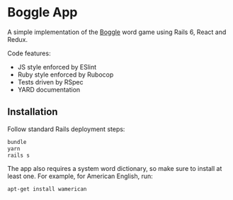 # Boggle App

A simple implementation of the [Boggle](https://en.wikipedia.org/wiki/Boggle) word game using Rails 6, React and Redux.

Code features:

- JS style enforced by ESlint
- Ruby style enforced by Rubocop
- Tests driven by RSpec
- YARD documentation

## Installation

Follow standard Rails deployment steps:

```sh
bundle
yarn
rails s
```

The app also requires a system word dictionary, so make sure to install at least one. For example, for American English, run:

```sh
apt-get install wamerican
```

